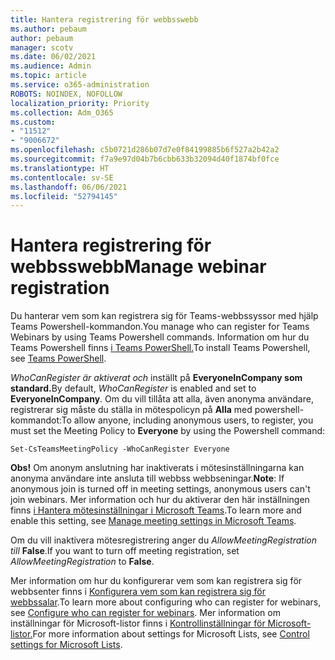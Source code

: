 ```yaml
---
title: Hantera registrering för webbsswebb
ms.author: pebaum
author: pebaum
manager: scotv
ms.date: 06/02/2021
ms.audience: Admin
ms.topic: article
ms.service: o365-administration
ROBOTS: NOINDEX, NOFOLLOW
localization_priority: Priority
ms.collection: Adm_O365
ms.custom:
- "11512"
- "9006672"
ms.openlocfilehash: c5b0721d286b07d7e0f84199885b6f527a2b42a2
ms.sourcegitcommit: f7a9e97d04b7b6cbb633b32094d40f1874bf0fce
ms.translationtype: HT
ms.contentlocale: sv-SE
ms.lasthandoff: 06/06/2021
ms.locfileid: "52794145"
---
```

# <a name="manage-webinar-registration"></a><span data-ttu-id="c37ae-102">Hantera registrering för webbsswebb</span><span class="sxs-lookup"><span data-stu-id="c37ae-102">Manage webinar registration</span></span>

<span data-ttu-id="c37ae-103">Du hanterar vem som kan registrera sig för Teams-webbssyssor med hjälp Teams Powershell-kommandon.</span><span class="sxs-lookup"><span data-stu-id="c37ae-103">You manage who can register for Teams Webinars by using Teams Powershell commands.</span></span> <span data-ttu-id="c37ae-104">Information om hur du Teams Powershell finns [i Teams PowerShell.](/microsoftteams/teams-powershell-install)</span><span class="sxs-lookup"><span data-stu-id="c37ae-104">To install Teams Powershell, see [Teams PowerShell](/microsoftteams/teams-powershell-install).</span></span> 

<span data-ttu-id="c37ae-105">*WhoCanRegister är aktiverat och* inställt på **EveryoneInCompany som standard.**</span><span class="sxs-lookup"><span data-stu-id="c37ae-105">By default, *WhoCanRegister* is enabled and set to **EveryoneInCompany**.</span></span> <span data-ttu-id="c37ae-106">Om du vill tillåta att alla, även anonyma användare, registrerar sig måste du ställa in mötespolicyn på **Alla** med powershell-kommandot:</span><span class="sxs-lookup"><span data-stu-id="c37ae-106">To allow anyone, including anonymous users, to register, you must set the Meeting Policy to **Everyone** by using the Powershell command:</span></span>

`Set-CsTeamsMeetingPolicy -WhoCanRegister Everyone`

<span data-ttu-id="c37ae-107">**Obs!** Om anonym anslutning har inaktiverats i mötesinställningarna kan anonyma användare inte ansluta till webbss webbseningar.</span><span class="sxs-lookup"><span data-stu-id="c37ae-107">**Note**: If anonymous join is turned off in meeting settings, anonymous users can't join webinars.</span></span> <span data-ttu-id="c37ae-108">Mer information och hur du aktiverar den här inställningen finns [i Hantera mötesinställningar i Microsoft Teams](/microsoftteams/meeting-settings-in-teams).</span><span class="sxs-lookup"><span data-stu-id="c37ae-108">To learn more and enable this setting, see [Manage meeting settings in Microsoft Teams](/microsoftteams/meeting-settings-in-teams).</span></span>

<span data-ttu-id="c37ae-109">Om du vill inaktivera mötesregistrering anger du *AllowMeetingRegistration till* **False**.</span><span class="sxs-lookup"><span data-stu-id="c37ae-109">If you want to turn off meeting registration, set *AllowMeetingRegistration* to **False**.</span></span>

<span data-ttu-id="c37ae-110">Mer information om hur du konfigurerar vem som kan registrera sig för webbsenter finns i [Konfigurera vem som kan registrera sig för webbssalar](/microsoftteams/set-up-webinars?source=docs#configure-who-can-register-for-webinars).</span><span class="sxs-lookup"><span data-stu-id="c37ae-110">To learn more about configuring who can register for webinars, see [Configure who can register for webinars](/microsoftteams/set-up-webinars?source=docs#configure-who-can-register-for-webinars).</span></span> <span data-ttu-id="c37ae-111">Mer information om inställningar för Microsoft-listor finns i [Kontrollinställningar för Microsoft-listor.](/sharepoint/control-lists)</span><span class="sxs-lookup"><span data-stu-id="c37ae-111">For more information about settings for Microsoft Lists, see [Control settings for Microsoft Lists](/sharepoint/control-lists).</span></span>
